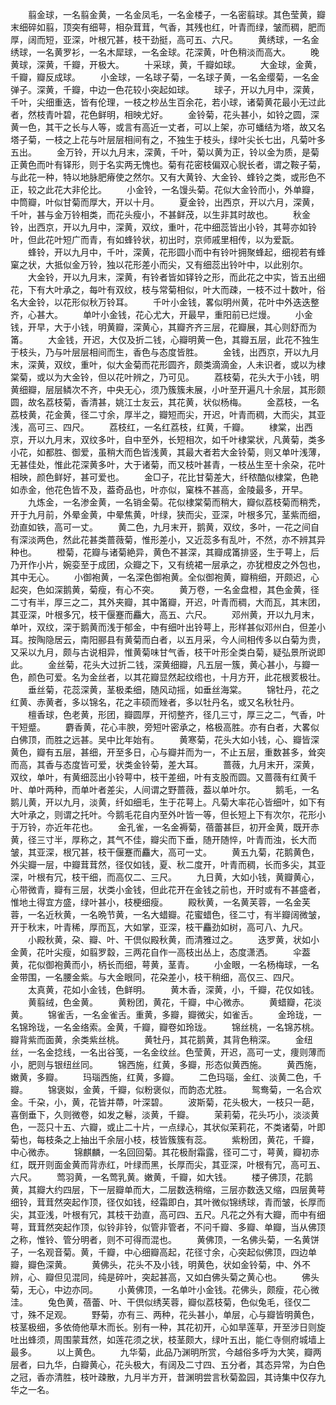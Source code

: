 <!-- { "loadSidebar": true } -->
　　翦金球，一名翦金黄，一名金凤毛，一名金楼子，一名密翦球。其色莹黄，瓣末细碎如翦，顶突有细萼，相杂茸茸，气香，其残也红，叶青而绿，皱而稠，肥而厚，阔而短，亚深，叶根冗甚，枝干劲挺，高可五、六尺。
　　黄绣球，一名金绣球，一名黄罗衫，一名木犀球，一名金球。花深黄，叶色稍淡而高大。
　　晚黄球，深黄，千瓣，开极大。
　　十采球，黄，千瓣如球。
　　大金球，金黄，千瓣，瓣反成球。
　　小金球，一名球子菊，一名球子黄，一名金缨菊，一名金弹子。深黄，千瓣，中边一色花较小突起如球。
　　球子，开以九月中，深黄，千叶，尖细重迭，皆有伦理，一枝之杪丛生百余花，若小球，诸菊黄花最小无过此者，然枝青叶碧，花色鲜明，相映尤好。
　　金铃菊，花头甚小，如铃之圆，深黄一色，其干之长与人等，或言有高近一丈者，可以上架，亦可蟠结为塔，故又名塔子菊，一枝之上花与叶层层相间有之，不独生于枝头，绿叶尖长七出，凡菊叶多五出。
　　金万铃，开以九月末，深黄，千叶，菊以黄为正，铃以金为质，是菊正黄色而叶有铎形，则于名实两无愧也。菊有花密枝偏双心貎长者，谓之鞍子菊，与此花一种，特以地脉肥瘠使之然尔。又有大黄铃、大金铃、蜂铃之类，或形色不正，较之此花大非伦比。
　　小金铃，一名馒头菊。花似大金铃而小，外单瓣，中筒瓣，叶似甘菊而厚大，开以十月。
　　夏金铃，出西京，开以六月，深黄，千叶，甚与金万铃相类，而花头瘦小，不甚鲜茂，以生非其时故也。
　　秋金铃，出西京，开以九月中，深黄，双纹，重叶，花中细蕊皆出小铃，其萼亦如铃叶，但此花叶短广而青，有如蜂铃状，初出时，京师戚里相传，以为爱翫。
　　蜂铃，开以九月中，千叶，深黄，花形圆小而中有铃叶拥聚蜂起，细视若有蜂窠之状，大抵似金万铃，独以花形差小而尖，又有细蕊出铃叶中，以此别尔。
　　大金铃，开以九月末，深黄，有铃者皆如铎铃之形，而此花之中实，皆五出细花，下有大叶承之，每叶有双纹，枝与常菊相似，叶大而疎，一枝不过十数叶，俗名大金铃，以花形似秋万铃耳。
　　千叶小金钱，畧似明州黄，花叶中外迭迭整齐，心甚大。
　　单叶小金钱，花心尤大，开最早，重阳前已烂熳。
　　小金钱，开早，大于小钱，明黄瓣，深黄心，其瓣齐齐三层，花瓣展，其心则舒而为筩。
　　大金钱，开迟，大仅及折二钱，心瓣明黄一色，其瓣五层，此花不独生于枝头，乃与叶层层相间而生，香色与态度皆胜。
　　金钱，出西京，开以九月末，深黄，双纹，重叶，似大金菊而花形圆齐，颇类滴滴金，人未识者，或以为棣棠菊，或以为大金铃，但以花叶辨之，乃可见。
　　荔枝菊，花头大于小钱，明黄细瓣，层层鳞次不齐，中央无心，须乃簇簇未展，小叶至开遍凡十余层，其形颇圆，故名荔枝菊，香清甚，姚江士友云，其花黄，状似杨梅。
　　金荔枝，一名荔枝黄，花金黄，径二寸余，厚半之，瓣短而尖，开迟，叶青而稠，大而尖，其亚浅，高可三、四尺。
　　荔枝红，一名红荔枝，红黄，千瓣。
　　棣棠，出西京，开以九月末，双纹多叶，自中至外，长短相次，如千叶棣棠状，凡黄菊，类多小花，如都胜、御爱，虽稍大而色皆浅黄，其最大者若大金铃菊，则又单叶浅薄，无甚佳处，惟此花深黄多叶，大于诸菊，而又枝叶甚青，一枝丛生至十余朶，花叶相映，颜色鲜好，甚可爱也。
　　金□子，花比甘菊差大，纤秾酷似棣棠，色艳如赤金，他花色皆不及，葢奇品也，叶亦似，窠株不甚高，金陵最多，开早。
　　九炼金，一名渗金黄，一名销金菊。花似棣棠菊而稍大，瓣似荔枝菊而稍秃，开于九月前，外晕金黄，中晕焦黄，叶绿，狭而尖，亚深，叶根多冗，茎紫而细，劲直如铁，高可一丈。
　　黄二色，九月末开，鹅黄，双纹，多叶，一花之间自有深淡两色，然此花甚类蔷薇菊，惟形差小，又近蕊多有乱叶，不然，亦不辨其异种也。
　　橙菊，花瓣与诸菊絶异，黄色不甚深，其瓣成筩排竖，生于萼上，后乃开作小片，婉娈至于成团，众瓣之下，又有统裙一层承之，亦犹橙皮之外包也，其中无心。
　　小御袍黄，一名深色御袍黄。全似御袍黄，瓣稍细，开颇迟，心起突，色如深鹅黄，菊瘦，有心不突。
　　黄万卷，一名金盘橙，其色金黄，径二寸有半，厚三之二，其外夹瓣，其中筩瓣，开迟，叶青而稠，大而瓦，其末团，其亚深，叶根多冗，枝干偃蹇而麤大，高五、六尺。
　　邓州黄，开以九月末，单叶，双纹，深于鹅黄而浅于郁金，中有细叶出铃萼上，形样甚似邓州白，但差小耳。按陶隐居云，南阳郦县有黄菊而白者，以五月采，今人间相传多以白菊为贵，又采以九月，颇与古说相异，惟黄菊味甘气香，枝干叶形全类白菊，疑弘景所说即此。
　　金丝菊，花头大过折二钱，深黄细瓣，凡五层一簇，黄心甚小，与瓣一色，颜色可爱。名为金丝者，以其花瓣显然起纹绺也，十月方开，此花根荄极壮。
　　垂丝菊，花蕊深黄，茎极柔细，随风动摇，如垂丝海棠。
　　锦牡丹，花之红黄、赤黄者，多以锦名，花之丰硕而矬者，多以牡丹名，或又名秋牡丹。
　　檀香球，色老黄，形团，瓣圆厚，开彻整齐，径几三寸，厚三之二，气香，叶干短蹙。
　　麝香黄，花心丰腴，旁短叶密承之，格极高胜。亦有白者，大畧似白佛顶，而胜之远甚。吴中比年始有。
　　黄寒菊，花头大如小钱，心、瓣皆深黄色，瓣有五层，甚细，开至多日，心与瓣并而为一，不止五层，重数甚多，耸突而高，其香与态度皆可爱，状类金铃菊，差大耳。
　　蔷薇，九月末开，深黄，双纹，单叶，有黄细蕊出小铃萼中，枝干差细，叶有支股而圆。又蔷薇有红黄千叶、单叶两种，而单叶者差尖，人间谓之野蔷薇，葢以单叶尔。
　　鹅毛，一名鹅儿黄，开以九月，淡黄，纤如细毛，生于花萼上。凡菊大率花心皆细叶，如下有大叶承之，则谓之托叶。今鹅毛花自内至外叶皆一等，但长短上下有次尔，花形小于万铃，亦近年花也。
　　金孔雀，一名金褥菊，蓓蕾甚巨，初开金黄，既开赤黄，径三寸半，厚称之，其气不佳，瓣尖而下垂，随开随悴，叶青而浊，长大而皱，其亚深，根冗甚，枝干偃蹇而麤大，高可一丈。
　　黄五九菊，花鹅黄色，外尖瓣一层，中瓣茸茸然，径仅如钱，夏、秋二度开，叶青而稠，长而多尖，其亚深，叶根有冗，枝干细，而高仅二、三尺。
　　九日黄，大如小钱，黄瓣黄心，心带微青，瓣有三层，状类小金钱，但此花开在金钱之前也，开时或有不甚盛者，惟地土得宜方盛，绿叶甚小，枝梗细瘦。
　　殿秋黄，一名黄芙蓉，一名金芙蓉，一名近秋黄，一名晩节黄，一名大蜡瓣。花蜜蜡色，径二寸，有半瓣阔微皱，开于秋末，叶青稀，厚而瓦，大如掌，亚深，枝干麤劲如树，高可八、九尺。
　　小殿秋黄，朶、瓣、叶、干倶似殿秋黄，而清雅过之。
　　迭罗黄，状如小金黄，花叶尖瘦，如翦罗縠，三两花自作一高枝出丛上，态度潇洒。
　　伞葢黄，花似御袍黄而小，柄长而细，萼黄，茎青。
　　小金眼，一名杨梅球，一名金带围，一名腰金紫。与大金眼同，花朶差小，枝干稍细，高仅三、四尺。
　　太真黄，花如小金钱，色鲜明。
　　黄木香，深黄，小，千瓣，花仅如钱。
　　黄翦绒，色金黄。
　　黄粉团，黄花，千瓣，中心微赤。
　　黄蜡瓣，花淡黄。
　　锦雀舌，一名金雀舌。重黄，多瓣，瓣微尖，如雀舌。
　　金玲珑，一名锦玲珑，一名金络索。金黄，千瓣，瓣卷如玲珑。
　　锦丝桃，一名锦苏桃。瓣背紫而面黄，余类紫丝桃。
　　黄牡丹，其花鹅黄，其背色稍深。
　　金纽丝，一名金捻线，一名出谷笺，一名金纹丝。色莹黄，开迟，高可一丈，痩则薄而小，肥则与银纽丝同。
　　锦西施，红黄，多瓣，形态似黄西施。
　　黄西施，嫩黄，多瓣。
　　玛瑙西施，红黄，多瓣。
　　二色玛瑙，金红、淡黄二色，千瓣。
　　锦褒姒，金黄，千瓣，似粉褒似，而韵态尤胜。
　　鸳鸯菊，一名合欢金。千朶，小，黄，花皆并蔕，叶深碧。
　　波斯菊，花头极大，一枝只一葩，喜倒垂下，久则微卷，如发之鬈，淡黄，千瓣。
　　茉莉菊，花头巧小，淡淡黄色，一蕊只十五、六瓣，或止二十片，一点绿心，其状似茉莉花，不类诸菊，叶即菊也，每枝条之上抽出千余层小枝，枝皆簇簇有蕊。
　　紫粉团，黄花，千瓣，中心微赤。
　　锦麒麟，一名回回菊。其花极耐霜露，径可二寸，萼黄，瓣初赤红，既开则面金黄而背赤红，叶绿而黑，长厚而尖，其亚深，叶根有冗，高可五、六尺。
　　莺羽黄，一名莺乳黄。嫩黄，千瓣，如大钱。
　　楼子佛顶，花鹅黄，其瓣大约四层，下一层瓣单而大，二层数迭稍缩，三层亦数迭又缩，四层黄萼细铃，茸茸然突起作顶，径仅如钱，经霜即白，其叶微似锦绣球，青而皱，长厚而尖，其亚浅，叶根有冗，其枝干劲直，高可四、五尺。凡花之外有大瓣，而中有细萼，茸茸然突起作顶，似铃非铃，似管非管者，不问千瓣、多瓣、单瓣，当从佛顶之称，惟铃、管分明者，则不可得而混也。
　　黄佛顶，一名佛头菊，一名黄饼子，一名观音菊。黄，千瓣，中心细瓣高起，花径寸余，心突起似佛顶，四边单瓣，瓣色深黄。
　　黄佛头，花头不及小钱，明黄色，状如金铃菊，中、外不辨，心、瓣但见混同，纯是碎叶，突起甚高，又如白佛头菊之黄心也。
　　佛头菊，无心，中边亦同。
　　小黄佛顶，一名单叶小金钱。花佛头，颇瘦，花心微洼。
　　兔色黄，蓓蕾、叶、干倶似绣芙蓉，瓣似荔枝菊，色似兔毛，径仅二寸，殊不足观。
　　野菊，亦有三、两种，花头甚小，单层，心与瓣皆明黄色，枝茎极细，多依倚他草木而长。别有一种，其花初开，心如旱莲草，开至涉日则旋吐出蜂须，周围蒙茸然，如莲花须之状，枝茎颇大，绿叶五出，能仁寺侧府城墙上最多。
　　以上黄色。
　　九华菊，此品乃渊明所赏，今越俗多呼为大笑，瓣两层者，曰九华，白瓣黄心，花头极大，有阔及二寸四、五分者，其态异常，为白色之冠，香亦清胜，枝叶疎散，九月半方开，昔渊明尝言秋菊盈园，其诗集中仅存九华之一名。
